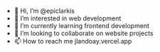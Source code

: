 - 👋 Hi, I’m @epiclarkis
- 👀 I’m interested in web development
- 🌱 I’m currently learning frontend development
- 💞️ I’m looking to collaborate on website projects
- 📫 How to reach me jlandoay.vercel.app

<!---
epiclarkis/epiclarkis is a ✨ special ✨ repository because its `README.md` (this file) appears on your GitHub profile.
You can click the Preview link to take a look at your changes.
--->
